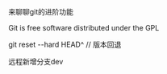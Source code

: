 来聊聊git的进阶功能

Git is free software distributed under the GPL


git reset --hard HEAD^ // 版本回退

远程新增分支dev